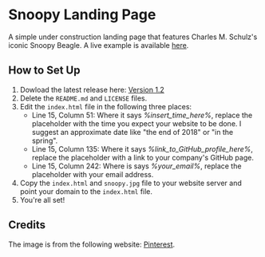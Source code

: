 # Snoopy Landing Page

A simple under construction landing page that features Charles M. Schulz's iconic Snoopy Beagle. A live example is available [here](https://willtheorangeguy.github.io/Snoopy-Landing-Page/).

## How to Set Up
1. Dowload the latest release here: [Version 1.2](https://github.com/willtheorangeguy/Snoopy-Landing-Page/releases/tag/1.2)
2. Delete the `README.md` and `LICENSE` files.
3. Edit the `index.html` file in the following three places:
    - Line 15, Column 51: Where it says _%insert_time_here%_, replace the placeholder with the time you expect your website to be done. I suggest an approximate date like "the end of 2018" or "in the spring". 
    - Line 15, Column 135: Where it says _%link_to_GitHub_profile_here%_, replace the placeholder with a link to your company's GitHub page.
    - Line 15, Column 242: Where is says _%your_email%_, replace the placeholder with your email address.
4. Copy the `index.html` and `snoopy.jpg` file to your website server and point your domain to the `index.html` file.
5. You're all set!

## Credits
The image is from the following website: [Pinterest](https://www.pinterest.ca/pin/421368108869338741/).
